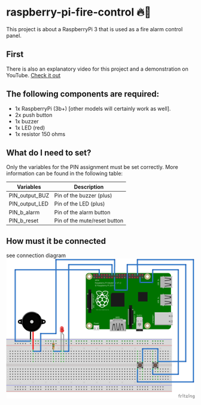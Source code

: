 # raspberry-pi-fire-control 🔥🧯
This project is about a RaspberryPi 3 that is used as a fire alarm control panel.

## First
There is also an explanatory video for this project and a demonstration on YouTube. [Check it out](https://youtu.be/qD9vU8PJhmU?si=HSxL3lxSPtzYpJKj)

## The following components are required:
- 1x RaspberryPi (3b+) [other models will certainly work as well].
- 2x push button
- 1x buzzer
- 1x LED (red)
- 1x resistor 150 ohms

## What do I need to set?
Only the variables for the PIN assignment must be set correctly. 
More information can be found in the following table:

|        Variables             | Description                                         |
| ---------------------------- | --------------------------------------------------- |
|PIN_output_BUZ                | Pin of the buzzer (plus)                            |
|PIN_output_LED                | Pin of the LED (plus)                               |
|PIN_b_alarm                   | Pin of the alarm button                             |
|PIN_b_reset                   | Pin of the mute/reset button                        |

## How must it be connected
see connection diagram
![connection diagram](https://github.com/EasyTecRepository/raspberry-pi-fire-control/blob/main/pictures/pi_bmz_Steckplatine.png)
